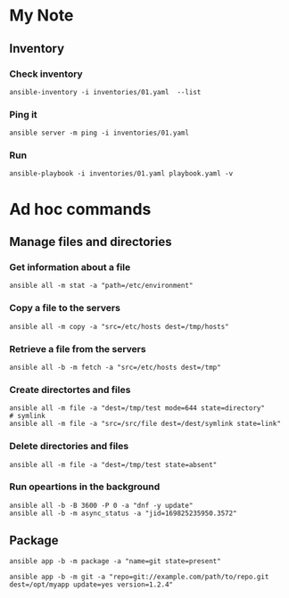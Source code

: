 # My Note

## Inventory

### Check inventory
    ansible-inventory -i inventories/01.yaml  --list 
### Ping it
    ansible server -m ping -i inventories/01.yaml 

### Run
    ansible-playbook -i inventories/01.yaml playbook.yaml -v

# Ad hoc commands
## Manage files and directories
### Get information about a file 
    ansible all -m stat -a "path=/etc/environment"
### Copy a file to the servers
    ansible all -m copy -a "src=/etc/hosts dest=/tmp/hosts"
### Retrieve a file from the servers
    ansible all -b -m fetch -a "src=/etc/hosts dest=/tmp"
### Create directortes and files
    ansible all -m file -a "dest=/tmp/test mode=644 state=directory"
    # symlink
    ansible all -m file -a "src=/src/file dest=/dest/symlink state=link"

### Delete directories and files
    ansible all -m file -a "dest=/tmp/test state=absent"

### Run opeartions in the background
    ansible all -b -B 3600 -P 0 -a "dnf -y update"
    ansible all -b -m async_status -a "jid=169825235950.3572"

## Package
    ansible app -b -m package -a "name=git state=present"
    
    ansible app -b -m git -a "repo=git://example.com/path/to/repo.git dest=/opt/myapp update=yes version=1.2.4"

